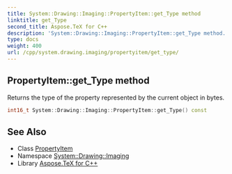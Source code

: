```yaml
---
title: System::Drawing::Imaging::PropertyItem::get_Type method
linktitle: get_Type
second_title: Aspose.TeX for C++
description: 'System::Drawing::Imaging::PropertyItem::get_Type method. Returns the type of the property represented by the current object in bytes in C++.'
type: docs
weight: 400
url: /cpp/system.drawing.imaging/propertyitem/get_type/
---
```

## PropertyItem::get_Type method


Returns the type of the property represented by the current object in bytes.

```cpp
int16_t System::Drawing::Imaging::PropertyItem::get_Type() const
```

## See Also

* Class [PropertyItem](../)
* Namespace [System::Drawing::Imaging](../../)
* Library [Aspose.TeX for C++](../../../)

